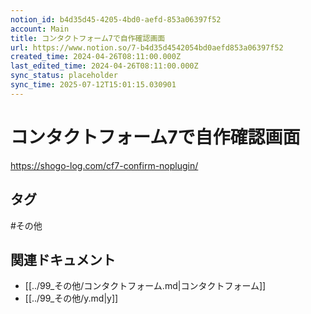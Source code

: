 ```yaml
---
notion_id: b4d35d45-4205-4bd0-aefd-853a06397f52
account: Main
title: コンタクトフォーム7で自作確認画面
url: https://www.notion.so/7-b4d35d4542054bd0aefd853a06397f52
created_time: 2024-04-26T08:11:00.000Z
last_edited_time: 2024-04-26T08:11:00.000Z
sync_status: placeholder
sync_time: 2025-07-12T15:01:15.030901
---
```

# コンタクトフォーム7で自作確認画面


https://shogo-log.com/cf7-confirm-noplugin/

## タグ

#その他 

## 関連ドキュメント

- [[../99_その他/コンタクトフォーム.md|コンタクトフォーム]]
- [[../99_その他/y.md|y]]
